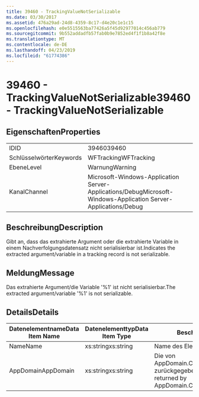 ```yaml
---
title: 39460 - TrackingValueNotSerializable
ms.date: 03/30/2017
ms.assetid: 476a29ad-24d8-4359-8c17-d4e20c1e1c15
ms.openlocfilehash: e0e5515563ba77426a5f45d92977014c456ab779
ms.sourcegitcommit: 9b552addadfb57fab0b9e7852ed4f1f1b8a42f8e
ms.translationtype: MT
ms.contentlocale: de-DE
ms.lasthandoff: 04/23/2019
ms.locfileid: "61774386"
---
```

# <a name="39460---trackingvaluenotserializable"></a><span data-ttu-id="35602-102">39460 - TrackingValueNotSerializable</span><span class="sxs-lookup"><span data-stu-id="35602-102">39460 - TrackingValueNotSerializable</span></span>
## <a name="properties"></a><span data-ttu-id="35602-103">Eigenschaften</span><span class="sxs-lookup"><span data-stu-id="35602-103">Properties</span></span>  
  
|||  
|-|-|  
|<span data-ttu-id="35602-104">ID</span><span class="sxs-lookup"><span data-stu-id="35602-104">ID</span></span>|<span data-ttu-id="35602-105">39460</span><span class="sxs-lookup"><span data-stu-id="35602-105">39460</span></span>|  
|<span data-ttu-id="35602-106">Schlüsselwörter</span><span class="sxs-lookup"><span data-stu-id="35602-106">Keywords</span></span>|<span data-ttu-id="35602-107">WFTracking</span><span class="sxs-lookup"><span data-stu-id="35602-107">WFTracking</span></span>|  
|<span data-ttu-id="35602-108">Ebene</span><span class="sxs-lookup"><span data-stu-id="35602-108">Level</span></span>|<span data-ttu-id="35602-109">Warnung</span><span class="sxs-lookup"><span data-stu-id="35602-109">Warning</span></span>|  
|<span data-ttu-id="35602-110">Kanal</span><span class="sxs-lookup"><span data-stu-id="35602-110">Channel</span></span>|<span data-ttu-id="35602-111">Microsoft-Windows-Application Server-Applications/Debug</span><span class="sxs-lookup"><span data-stu-id="35602-111">Microsoft-Windows-Application Server-Applications/Debug</span></span>|  
  
## <a name="description"></a><span data-ttu-id="35602-112">Beschreibung</span><span class="sxs-lookup"><span data-stu-id="35602-112">Description</span></span>  
 <span data-ttu-id="35602-113">Gibt an, dass das extrahierte Argument oder die extrahierte Variable in einem Nachverfolgungsdatensatz nicht serialisierbar ist.</span><span class="sxs-lookup"><span data-stu-id="35602-113">Indicates the extracted argument/variable in a tracking record is not serializable.</span></span>  
  
## <a name="message"></a><span data-ttu-id="35602-114">Meldung</span><span class="sxs-lookup"><span data-stu-id="35602-114">Message</span></span>  
 <span data-ttu-id="35602-115">Das extrahierte Argument/die Variable '%1' ist nicht serialisierbar.</span><span class="sxs-lookup"><span data-stu-id="35602-115">The extracted argument/variable '%1' is not serializable.</span></span>  
  
## <a name="details"></a><span data-ttu-id="35602-116">Details</span><span class="sxs-lookup"><span data-stu-id="35602-116">Details</span></span>  
  
|<span data-ttu-id="35602-117">Datenelementname</span><span class="sxs-lookup"><span data-stu-id="35602-117">Data Item Name</span></span>|<span data-ttu-id="35602-118">Datenelementtyp</span><span class="sxs-lookup"><span data-stu-id="35602-118">Data Item Type</span></span>|<span data-ttu-id="35602-119">Beschreibung</span><span class="sxs-lookup"><span data-stu-id="35602-119">Description</span></span>|  
|--------------------|--------------------|-----------------|  
|<span data-ttu-id="35602-120">Name</span><span class="sxs-lookup"><span data-stu-id="35602-120">Name</span></span>|<span data-ttu-id="35602-121">xs:string</span><span class="sxs-lookup"><span data-stu-id="35602-121">xs:string</span></span>|<span data-ttu-id="35602-122">Name des Elements.</span><span class="sxs-lookup"><span data-stu-id="35602-122">The name of the item.</span></span>|  
|<span data-ttu-id="35602-123">AppDomain</span><span class="sxs-lookup"><span data-stu-id="35602-123">AppDomain</span></span>|<span data-ttu-id="35602-124">xs:string</span><span class="sxs-lookup"><span data-stu-id="35602-124">xs:string</span></span>|<span data-ttu-id="35602-125">Die von AppDomain.CurrentDomain.FriendlyName zurückgegebene Zeichenfolge.</span><span class="sxs-lookup"><span data-stu-id="35602-125">The string returned by AppDomain.CurrentDomain.FriendlyName.</span></span>|
